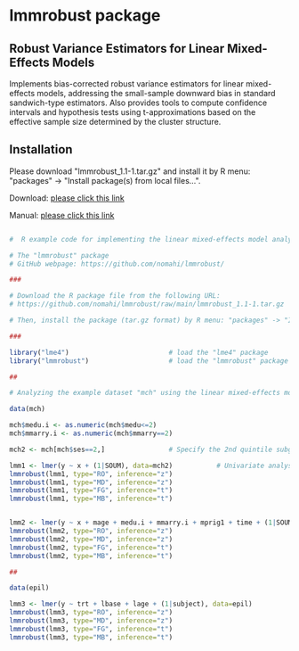 
# lmmrobust package


## Robust Variance Estimators for Linear Mixed-Effects Models

Implements bias-corrected robust variance estimators for linear mixed-effects models, addressing the small-sample downward bias in standard sandwich-type estimators. Also provides tools to compute confidence intervals and hypothesis tests using t-approximations based on the effective sample size determined by the cluster structure.



## Installation

Please download "lmmrobust_1.1-1.tar.gz" and install it by R menu: "packages" -> "Install package(s) from local files...".

Download: [please click this link](https://github.com/nomahi/lmmrobust/raw/main/lmmrobust_1.1-1.tar.gz)

Manual: [please click this link](https://github.com/nomahi/lmmrobust/raw/main/lmmrobust_1.1-1.pdf)



```r

#  R example code for implementing the linear mixed-effects model analysis for clustered binary outcome data

# The "lmmrobust" package
# GitHub webpage: https://github.com/nomahi/lmmrobust/

###

# Download the R package file from the following URL:
# https://github.com/nomahi/lmmrobust/raw/main/lmmrobust_1.1-1.tar.gz

# Then, install the package (tar.gz format) by R menu: "packages" -> "Install package(s) from local files...".

###

library("lme4")							# load the "lme4" package
library("lmmrobust")					# load the "lmmrobust" package

##

# Analyzing the example dataset "mch" using the linear mixed-effects model analysis

data(mch)

mch$medu.i <- as.numeric(mch$medu<=2)
mch$mmarry.i <- as.numeric(mch$mmarry==2)

mch2 <- mch[mch$ses==2,]				# Specify the 2nd quintile subgroup

lmm1 <- lmer(y ~ x + (1|SOUM), data=mch2)			# Univariate analysis
lmmrobust(lmm1, type="RO", inference="z")
lmmrobust(lmm1, type="MD", inference="z")
lmmrobust(lmm1, type="FG", inference="t")
lmmrobust(lmm1, type="MB", inference="t")


lmm2 <- lmer(y ~ x + mage + medu.i + mmarry.i + mprig1 + time + (1|SOUM), data=mch2)			# Multivariate analysis
lmmrobust(lmm2, type="RO", inference="z")
lmmrobust(lmm2, type="MD", inference="z")
lmmrobust(lmm2, type="FG", inference="t")
lmmrobust(lmm2, type="MB", inference="t")

##

data(epil)

lmm3 <- lmer(y ~ trt + lbase + lage + (1|subject), data=epil)
lmmrobust(lmm3, type="RO", inference="z")
lmmrobust(lmm3, type="MD", inference="z")
lmmrobust(lmm3, type="FG", inference="t")
lmmrobust(lmm3, type="MB", inference="t")
